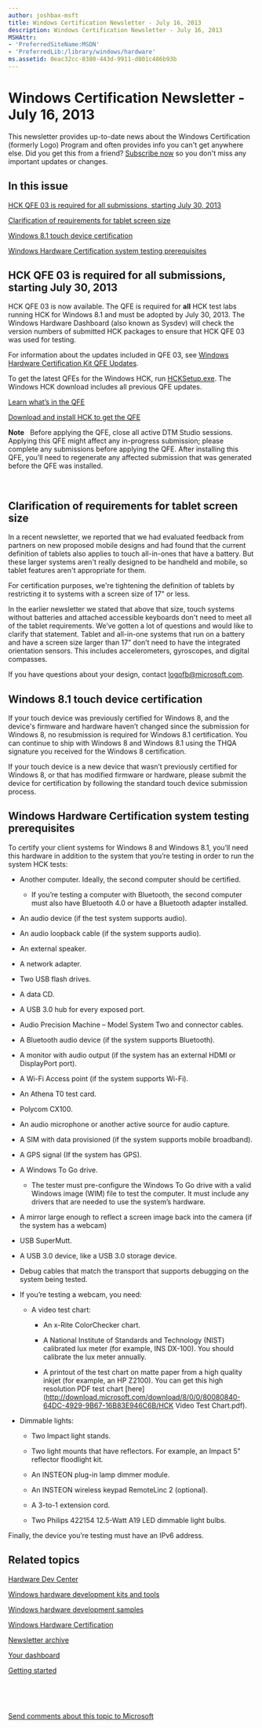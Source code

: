 ```yaml
---
author: joshbax-msft
title: Windows Certification Newsletter - July 16, 2013
description: Windows Certification Newsletter - July 16, 2013
MSHAttr:
- 'PreferredSiteName:MSDN'
- 'PreferredLib:/library/windows/hardware'
ms.assetid: 0eac32cc-8380-443d-9911-d801c486b93b
---
```


# Windows Certification Newsletter - July 16, 2013


This newsletter provides up-to-date news about the Windows Certification (formerly Logo) Program and often provides info you can't get anywhere else. Did you get this from a friend? [Subscribe now](http://go.microsoft.com/fwlink/p/?linkID=313282) so you don't miss any important updates or changes.

## In this issue


[HCK QFE 03 is required for all submissions, starting July 30, 2013](#hck)

[Clarification of requirements for tablet screen size](#clar)

[Windows 8.1 touch device certification](#win81)

[Windows Hardware Certification system testing prerequisites](#wind)

## <a href="" id="hck"></a>HCK QFE 03 is required for all submissions, starting July 30, 2013


HCK QFE 03 is now available. The QFE is required for **all** HCK test labs running HCK for Windows 8.1 and must be adopted by July 30, 2013. The Windows Hardware Dashboard (also known as Sysdev) will check the version numbers of submitted HCK packages to ensure that HCK QFE 03 was used for testing.

For information about the updates included in QFE 03, see [Windows Hardware Certification Kit QFE Updates](http://go.microsoft.com/fwlink/p/?linkID=314070).

To get the latest QFEs for the Windows HCK, run [HCKSetup.exe](http://go.microsoft.com/fwlink/p/?linkID=310164). The Windows HCK download includes all previous QFE updates.

[Learn what’s in the QFE](http://go.microsoft.com/fwlink/p/?linkID=314070)

[Download and install HCK to get the QFE](http://msdn.microsoft.com/windows/hardware/bg127147)

**Note**  
Before applying the QFE, close all active DTM Studio sessions. Applying this QFE might affect any in-progress submission; please complete any submissions before applying the QFE. After installing this QFE, you’ll need to regenerate any affected submission that was generated before the QFE was installed.

 

## <a href="" id="clar"></a>Clarification of requirements for tablet screen size


In a recent newsletter, we reported that we had evaluated feedback from partners on new proposed mobile designs and had found that the current definition of tablets also applies to touch all-in-ones that have a battery. But these larger systems aren't really designed to be handheld and mobile, so tablet features aren't appropriate for them.

For certification purposes, we're tightening the definition of tablets by restricting it to systems with a screen size of 17" or less.

In the earlier newsletter we stated that above that size, touch systems without batteries and attached accessible keyboards don't need to meet all of the tablet requirements. We’ve gotten a lot of questions and would like to clarify that statement. Tablet and all-in-one systems that run on a battery and have a screen size larger than 17” don’t need to have the integrated orientation sensors. This includes accelerometers, gyroscopes, and digital compasses.

If you have questions about your design, contact <logofb@microsoft.com>.

## <a href="" id="win81"></a>Windows 8.1 touch device certification


If your touch device was previously certified for Windows 8, and the device's firmware and hardware haven’t changed since the submission for Windows 8, no resubmission is required for Windows 8.1 certification. You can continue to ship with Windows 8 and Windows 8.1 using the THQA signature you received for the Windows 8 certification.

If your touch device is a new device that wasn’t previously certified for Windows 8, or that has modified firmware or hardware, please submit the device for certification by following the standard touch device submission process.

## <a href="" id="wind"></a>Windows Hardware Certification system testing prerequisites


To certify your client systems for Windows 8 and Windows 8.1, you’ll need this hardware in addition to the system that you’re testing in order to run the system HCK tests:

-   Another computer. Ideally, the second computer should be certified.

    -   If you’re testing a computer with Bluetooth, the second computer must also have Bluetooth 4.0 or have a Bluetooth adapter installed.

-   An audio device (if the test system supports audio).

-   An audio loopback cable (if the system supports audio).

-   An external speaker.

-   A network adapter.

-   Two USB flash drives.

-   A data CD.

-   A USB 3.0 hub for every exposed port.

-   Audio Precision Machine – Model System Two and connector cables.

-   A Bluetooth audio device (if the system supports Bluetooth).

-   A monitor with audio output (if the system has an external HDMI or DisplayPort port).

-   A Wi-Fi Access point (if the system supports Wi-Fi).

-   An Athena T0 test card.

-   Polycom CX100.

-   An audio microphone or another active source for audio capture.

-   A SIM with data provisioned (if the system supports mobile broadband).

-   A GPS signal (If the system has GPS).

-   A Windows To Go drive.

    -   The tester must pre-configure the Windows To Go drive with a valid Windows image (WIM) file to test the computer. It must include any drivers that are needed to use the system’s hardware.

-   A mirror large enough to reflect a screen image back into the camera (if the system has a webcam)

-   USB SuperMutt.

-   A USB 3.0 device, like a USB 3.0 storage device.

-   Debug cables that match the transport that supports debugging on the system being tested.

-   If you’re testing a webcam, you need:

    -   A video test chart:

        -   An x-Rite ColorChecker chart.

        -   A National Institute of Standards and Technology (NIST) calibrated lux meter (for example, INS DX-100). You should calibrate the lux meter annually.

        -   A printout of the test chart on matte paper from a high quality inkjet (for example, an HP Z2100). You can get this high resolution PDF test chart [here](http://download.microsoft.com/download/8/0/0/80080840-64DC-4929-9B67-16B83E946C6B/HCK Video Test Chart.pdf).

-   Dimmable lights:

    -   Two Impact light stands.

    -   Two light mounts that have reflectors. For example, an Impact 5" reflector floodlight kit.

    -   An INSTEON plug-in lamp dimmer module.

    -   An INSTEON wireless keypad RemoteLinc 2 (optional).

    -   A 3-to-1 extension cord.

    -   Two Philips 422154 12.5-Watt A19 LED dimmable light bulbs.

Finally, the device you’re testing must have an IPv6 address.

## Related topics


[Hardware Dev Center](http://msdn.microsoft.com/en-US/windows/hardware/)

[Windows hardware development kits and tools](http://msdn.microsoft.com/windows/hardware/bg127147)

[Windows hardware development samples](http://code.msdn.microsoft.com/windowshardware/)

[Windows Hardware Certification](http://msdn.microsoft.com/en-US/windows/hardware/gg463010)

[Newsletter archive](http://go.microsoft.com/fwlink/p/?linkID=313856)

[Your dashboard](https://sysdev.microsoft.com/hardware/member/)

[Getting started](http://msdn.microsoft.com/library/windows/hardware/gg507680/)

 

 

[Send comments about this topic to Microsoft](mailto:wsddocfb@microsoft.com?subject=Documentation%20feedback%20%5Bp_hck\p_hck%5D:%20Windows%20Certification%20Newsletter%20-%20July%2016,%202013%20%20RELEASE:%20%284/27/2016%29&body=%0A%0APRIVACY%20STATEMENT%0A%0AWe%20use%20your%20feedback%20to%20improve%20the%20documentation.%20We%20don't%20use%20your%20email%20address%20for%20any%20other%20purpose,%20and%20we'll%20remove%20your%20email%20address%20from%20our%20system%20after%20the%20issue%20that%20you're%20reporting%20is%20fixed.%20While%20we're%20working%20to%20fix%20this%20issue,%20we%20might%20send%20you%20an%20email%20message%20to%20ask%20for%20more%20info.%20Later,%20we%20might%20also%20send%20you%20an%20email%20message%20to%20let%20you%20know%20that%20we've%20addressed%20your%20feedback.%0A%0AFor%20more%20info%20about%20Microsoft's%20privacy%20policy,%20see%20http://privacy.microsoft.com/default.aspx. "Send comments about this topic to Microsoft")





